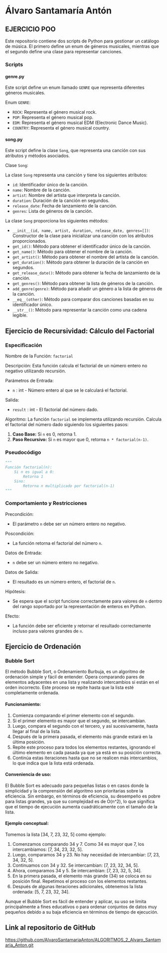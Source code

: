 # Álvaro Santamaría Antón

## EJERCICIO POO

Este repositorio contiene dos scripts de Python para gestionar un catálogo de música. 
El primero define un enum de géneros musicales, mientras que el segundo define una clase para representar canciones.

### Scripts

#### genre.py

Este script define un enum llamado `GENRE` que representa diferentes géneros musicales.

Enum `GENRE`:

- `ROCK`: Representa el género musical rock.
- `POP`: Representa el género musical pop.
- `EDM`: Representa el género musical EDM (Electronic Dance Music).
- `COUNTRY`: Representa el género musical country.

#### song.py

Este script define la clase `Song`, que representa una canción con sus atributos y métodos asociados.

Clase `Song`:

La clase `Song` representa una canción y tiene los siguientes atributos:

- `id`: Identificador único de la canción.
- `name`: Nombre de la canción.
- `artist`: Nombre del artista que interpreta la canción.
- `duration`: Duración de la canción en segundos.
- `release_date`: Fecha de lanzamiento de la canción.
- `genres`: Lista de géneros de la canción.

La clase `Song` proporciona los siguientes métodos:

- `__init__(id, name, artist, duration, release_date, genres=[])`: Constructor de la clase para inicializar una canción con los atributos proporcionados.
- `get_id()`: Método para obtener el identificador único de la canción.
- `get_name()`: Método para obtener el nombre de la canción.
- `get_artist()`: Método para obtener el nombre del artista de la canción.
- `get_duration()`: Método para obtener la duración de la canción en segundos.
- `get_release_date()`: Método para obtener la fecha de lanzamiento de la canción.
- `get_genres()`: Método para obtener la lista de géneros de la canción.
- `add_genre(genre)`: Método para añadir un género a la lista de géneros de la canción.
- `__eq__(other)`: Método para comparar dos canciones basadas en su identificador único.
- `__str__()`: Método para representar la canción como una cadena legible.

## Ejercicio de Recursividad: Cálculo del Factorial

### Especificación

Nombre de la Función:
`factorial`

Descripción:
Esta función calcula el factorial de un número entero no negativo utilizando recursión.

Parámetros de Entrada:
- `n` : int - Número entero al que se le calculará el factorial.

Salida:
- `result` : int - El factorial del número dado.

Algoritmo:
La función `factorial` se implementa utilizando recursión. Calcula el factorial del número dado siguiendo los siguientes pasos:
1. **Caso Base:** Si `n` es 0, retorna 1.
2. **Paso Recursivo:** Si `n` es mayor que 0, retorna `n * factorial(n-1)`.

### Pseudocódigo

```python
"""
Función factorial(n):
    Si n es igual a 0:
        Retorna 1
    Sino:
        Retorna n multiplicado por factorial(n-1)
"""
```

### Comportamiento y Restricciones

Precondición:
- El parámetro `n` debe ser un número entero no negativo.

Poscondición:
- La función retorna el factorial del número `n`.

Datos de Entrada:
- `n` debe ser un número entero no negativo.

Datos de Salida:
- El resultado es un número entero, el factorial de `n`.

Hipótesis:
- Se espera que el script funcione correctamente para valores de `n` dentro del rango soportado por la representación de enteros en Python.

Efecto:
- La función debe ser eficiente y retornar el resultado correctamente incluso para valores grandes de `n`.

## Ejercicio de Ordenación

### Bubble Sort

El método Bubble Sort, o Ordenamiento Burbuja, es un algoritmo de ordenación simple y fácil de entender. Opera comparando pares de elementos adyacentes en una lista y realizando intercambios si están en el orden incorrecto. Este proceso se repite hasta que la lista esté completamente ordenada.

#### Funcionamiento:

1. Comienza comparando el primer elemento con el segundo.
2. Si el primer elemento es mayor que el segundo, se intercambian.
3. Luego, compara el segundo con el tercero, y así sucesivamente, hasta llegar al final de la lista.
4. Después de la primera pasada, el elemento más grande estará en la última posición.
5. Repite este proceso para todos los elementos restantes, ignorando el último elemento en cada pasada ya que ya está en su posición correcta.
6. Continúa estas iteraciones hasta que no se realicen más intercambios, lo que indica que la lista está ordenada.

#### Conveniencia de uso:

El Bubble Sort es adecuado para pequeñas listas o en casos donde la simplicidad y la comprensión del algoritmo son prioritarias sobre la eficiencia. Sin embargo, en términos de eficiencia, su desempeño es pobre para listas grandes, ya que su complejidad es de O(n^2), lo que significa que el tiempo de ejecución aumenta cuadráticamente con el tamaño de la lista.

#### Ejemplo conceptual:

Tomemos la lista [34, 7, 23, 32, 5] como ejemplo:

1. Comenzamos comparando 34 y 7. Como 34 es mayor que 7, los intercambiamos: [7, 34, 23, 32, 5].
2. Luego, comparamos 34 y 23. No hay necesidad de intercambiar: [7, 23, 34, 32, 5].
3. Continuamos con 34 y 32. Se intercambian: [7, 23, 32, 34, 5].
4. Ahora, comparamos 34 y 5. Se intercambian: [7, 23, 32, 5, 34].
5. En la primera pasada, el elemento más grande (34) se coloca en su posición final. Repetimos el proceso con los elementos restantes.
6. Después de algunas iteraciones adicionales, obtenemos la lista ordenada: [5, 7, 23, 32, 34].

Aunque el Bubble Sort es fácil de entender y aplicar, su uso se limita principalmente a fines educativos o para ordenar conjuntos de datos muy pequeños debido a su baja eficiencia en términos de tiempo de ejecución.

## Link al repositorio de GitHub
https://github.com/AlvaroSantamariaAnton/ALGORITMOS_2_Alvaro_Santamaria_Anton.git